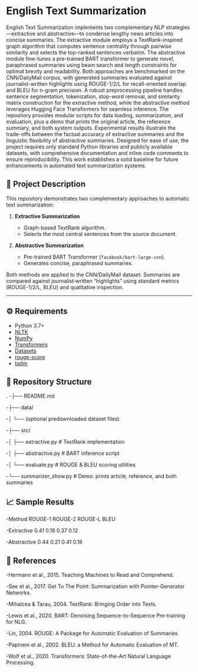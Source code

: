 # English Text Summarization

English Text Summarization implements two complementary NLP strategies—extractive and abstractive—to condense lengthy news articles into concise summaries. The extractive module employs a TextRank-inspired graph algorithm that computes sentence centrality through pairwise similarity and selects the top-ranked sentences verbatim. The abstractive module fine-tunes a pre-trained BART transformer to generate novel, paraphrased summaries using beam search and length constraints for optimal brevity and readability. Both approaches are benchmarked on the CNN/DailyMail corpus, with generated summaries evaluated against journalist-written highlights using ROUGE-1/2/L for recall-oriented overlap and BLEU for n-gram precision. A robust preprocessing pipeline handles sentence segmentation, tokenization, stop-word removal, and similarity matrix construction for the extractive method, while the abstractive method leverages Hugging Face Transformers for seamless inference. The repository provides modular scripts for data loading, summarization, and evaluation, plus a demo that prints the original article, the reference summary, and both system outputs. Experimental results illustrate the trade-offs between the factual accuracy of extractive summaries and the linguistic flexibility of abstractive summaries. Designed for ease of use, the project requires only standard Python libraries and publicly available datasets, with comprehensive documentation and inline code comments to ensure reproducibility. This work establishes a solid baseline for future enhancements in automated text summarization systems.

## 📖 Project Description

This repository demonstrates two complementary approaches to automatic text summarization:

1. **Extractive Summarization**  
   - Graph-based TextRank algorithm.  
   - Selects the most central sentences from the source document.

2. **Abstractive Summarization**  
   - Pre-trained BART Transformer (`facebook/bart-large-cnn`).  
   - Generates concise, paraphrased summaries.

Both methods are applied to the CNN/DailyMail dataset. Summaries are compared against journalist‐written “highlights” using standard metrics (ROUGE-1/2/L, BLEU) and qualitative inspection.

---

## ⚙️ Requirements

- Python 3.7+  
- [NLTK](https://www.nltk.org/)  
- [NumPy](https://numpy.org/)  
- [Transformers](https://github.com/huggingface/transformers)  
- [Datasets](https://github.com/huggingface/datasets)  
- [rouge-score](https://github.com/google-research/google-research/tree/master/rouge)  
- [tqdm](https://github.com/tqdm/tqdm)  



## 📂 Repository Structure
.
-├── README.md

-├── data/

-│   └── (optional predownloaded dataset files)

-├── src/

-│   ├── extractive.py      # TextRank implementation

-│   ├── abstractive.py     # BART inference script

-│   └── evaluate.py        # ROUGE & BLEU scoring utilities

-└── summarizer_show.py     # Demo: prints article, reference, and both summaries

## 📈 Sample Results
-Method	ROUGE-1	ROUGE-2	ROUGE-L	BLEU

-Extractive	0.41	0.18	0.37	0.12

-Abstractive	0.44	0.21	0.41	0.18

## 📝 References
-Hermann et al., 2015. Teaching Machines to Read and Comprehend.

-See et al., 2017. Get To The Point: Summarization with Pointer-Generator Networks.

-Mihalcea & Tarau, 2004. TextRank: Bringing Order into Texts.

-Lewis et al., 2020. BART: Denoising Sequence-to-Sequence Pre-training for NLG.

-Lin, 2004. ROUGE: A Package for Automatic Evaluation of Summaries.

-Papineni et al., 2002. BLEU: a Method for Automatic Evaluation of MT.

-Wolf et al., 2020. Transformers: State-of-the-Art Natural Language Processing.
